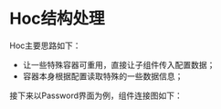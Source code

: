 # Hoc结构处理

Hoc主要思路如下：

* 让一些特殊容器可重用，直接让子组件传入配置数据；
* 容器本身根据配置读取特殊的一些数据信息；

接下来以Password界面为例，组件连接图如下：



